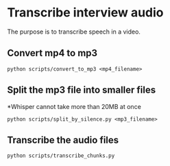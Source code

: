 # Transcribe interview audio

The purpose is to transcribe speech in a video.

## Convert mp4 to mp3

```
python scripts/convert_to_mp3 <mp4_filename>
```

## Split the mp3 file into smaller files

*Whisper cannot take more than 20MB at once

```
python scripts/split_by_silence.py <mp3_filename>
```

## Transcribe the audio files

```
python scripts/transcribe_chunks.py
```
